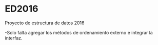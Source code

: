# ED2016
Proyecto de estructura de datos 2016

-Solo falta agregar los métodos de ordenamiento externo e integrar la interfaz.
